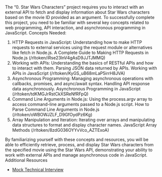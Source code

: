 The “0. Star Wars Characters” project requires you to interact with an external API to fetch and display
information about Star Wars characters based on the movie ID provided as an argument. To successfully
complete this project, you need to be familiar with several key concepts related to web programming, API
interaction, and asynchronous programming in JavaScript.
Concepts Needed:
1. HTTP Requests in JavaScript:
Understanding how to make HTTP requests to external services using the request module or
alternatives like fetch in Node.js.
A Complete Guide to Making HTTP Requests in Node.js (/rltoken/iRse23lnV4gAsD9JJTJMMQ)
2. Working with APIs:
Understanding the basics of RESTful APIs and how to interact with them.
Parsing JSON data returned by APIs.
Working with APIs in JavaScript (/rltoken/KyGS_uB68mLaP5irrH8JVA)
3. Asynchronous Programming:
Managing asynchronous operations with callbacks, promises, and async/await syntax.
Handling API response data asynchronously.
Asynchronous Programming in JavaScript (/rltoken/tdKMGJrRstCkXSReNfRFpQ)
4. Command Line Arguments in Node.js:
Using the process.argv array to access command-line arguments passed to a Node.js script.
How to Parse Command Line Arguments in Node.js (/rltoken/oWBOWJZLF_D9GfOydPz6Kg)
5. Array Manipulation and Iteration:
Iterating over arrays and manipulating data structures to format and display character names.
JavaScript Array Methods (/rltoken/8zdG036OYYvVco_AZTExoA)

By familiarizing yourself with these concepts and resources, you will be able to efficiently retrieve, process,
and display Star Wars characters from the specified movie using the Star Wars API, demonstrating your
ability to work with external APIs and manage asynchronous code in JavaScript.
Additional Resources
- [Mock Technical Interview]()

